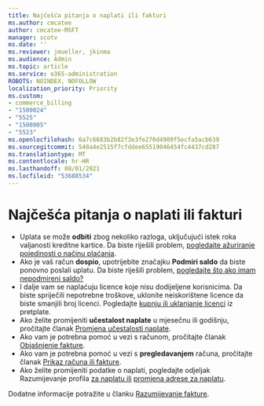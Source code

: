 ```yaml
---
title: Najčešća pitanja o naplati ili fakturi
ms.author: cmcatee
author: cmcatee-MSFT
manager: scotv
ms.date: ''
ms.reviewer: jmueller, jkinma
ms.audience: Admin
ms.topic: article
ms.service: o365-administration
ROBOTS: NOINDEX, NOFOLLOW
localization_priority: Priority
ms.custom:
- commerce_billing
- "1500024"
- "5525"
- "1500005"
- "5523"
ms.openlocfilehash: 6a7c6683b2b82f3e3fe270d4909f5ecfa5acb639
ms.sourcegitcommit: 540a4e2515f7cfddee65519046454fc4437cd287
ms.translationtype: MT
ms.contentlocale: hr-HR
ms.lasthandoff: 08/01/2021
ms.locfileid: "53688534"
---
```

# <a name="billing-or-invoice-faq"></a>Najčešća pitanja o naplati ili fakturi

- Uplata se može **odbiti** zbog nekoliko razloga, uključujući istek roka valjanosti kreditne kartice. Da biste riješili problem, [pogledajte ažuriranje pojedinosti o načinu plaćanja](/microsoft-365/commerce/billing-and-payments/manage-payment-methods#update-payment-method-details).
- Ako je vaš račun **dospio**, upotrijebite značajku **Podmiri saldo** da biste ponovno poslali uplatu. Da biste riješili problem, [pogledajte što ako imam nepodmireni saldo?](/microsoft-365/commerce/billing-and-payments/pay-for-your-subscription#what-if-i-have-an-outstanding-balance)
- I dalje vam se naplaćuju licence koje nisu dodijeljene korisnicima. Da biste spriječili nepotrebne troškove, uklonite neiskorištene licence da biste smanjili broj licenci. Pogledajte [kupnju ili uklanjanje licenci](/microsoft-365/commerce/licenses/buy-licenses) iz pretplate.
- Ako želite promijeniti **učestalost naplate** u mjesečnu ili godišnju, pročitajte članak [Promjena učestalosti naplate](/microsoft-365/commerce/billing-and-payments/change-payment-frequency).
- Ako vam je potrebna pomoć u vezi s računom, pročitajte članak [Objašnjenje fakture](/microsoft-365/commerce/billing-and-payments/understand-your-invoice2).
- Ako vam je potrebna pomoć u vezi s **pregledavanjem** računa, pročitajte članak [Prikaz računa ili fakture](/microsoft-365/commerce/billing-and-payments/view-your-bill-or-invoice).
- Ako želite promijeniti podatke o naplati, pogledajte odjeljak Razumijevanje profila [za naplatu ili](/microsoft-365/commerce/billing-and-payments/manage-billing-profiles) [promjena adrese za naplatu](/microsoft-365/commerce/billing-and-payments/change-your-billing-addresses).

Dodatne informacije potražite u članku [Razumijevanje fakture](/microsoft-365/commerce/billing-and-payments/understand-your-invoice2).